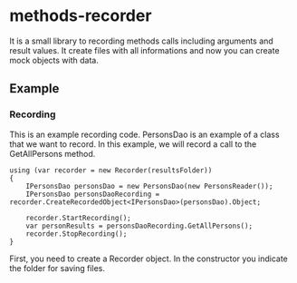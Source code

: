 # methods-recorder
It is a  small library to recording methods calls including arguments and result values. It create files with all informations and now you can create mock objects with data.

## Example
### Recording
This is an example recording code. PersonsDao is an example of a class that we want to record. In this example, we will record a call to the GetAllPersons method.

```
using (var recorder = new Recorder(resultsFolder))
{
    IPersonsDao personsDao = new PersonsDao(new PersonsReader());
    IPersonsDao personsDaoRecording = recorder.CreateRecordedObject<IPersonsDao>(personsDao).Object;

    recorder.StartRecording();
    var personResults = personsDaoRecording.GetAllPersons();
    recorder.StopRecording();
}
```



First, you need to create a Recorder object. In the constructor you indicate the folder for saving files.
